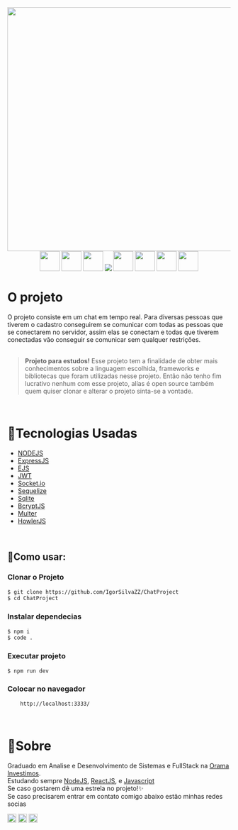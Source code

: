 <div align="center">
    <img src="https://cdn.dribbble.com/users/1894420/screenshots/11700268/online-video-chat.gif" width="550px" />
</div>

<div align="center">
    <img src="https://pics.freeicons.io/uploads/icons/png/8954758561551942278-512.png" width="45px"/>
    <img src="https://pics.freeicons.io/uploads/icons/png/3585995681551952104-512.png" width="45px"/>
    <img src="https://pics.freeicons.io/uploads/icons/png/17839680241551942828-512.png" width="45px"/>
    <img src="https://img.icons8.com/color/48/000000/java-web-token.png"/>
    <img src="https://cdn.icon-icons.com/icons2/2699/PNG/512/expressjs_logo_icon_169185.png" width="45px"/>
    <img src="https://pics.freeicons.io/uploads/icons/png/8804286661557996995-512.png" width="45px"/>
    <img src="https://pics.freeicons.io/uploads/icons/png/632690741557997006-512.png" width="45px"/>
    <img src="https://pics.freeicons.io/uploads/icons/png/21088442871540553614-512.png" width="45px"/>
</div>

<h1>O projeto</h1>
O projeto consiste em um chat em tempo real. Para diversas pessoas que tiverem o cadastro conseguirem se comunicar com todas as pessoas que se conectarem no servidor, assim elas se conectam e todas que tiverem conectadas vão conseguir se comunicar sem qualquer restrições.

<br>
<br>

> **Projeto para estudos!** Esse projeto tem a finalidade de obter mais conhecimentos sobre a linguagem escolhida, frameworks e bibliotecas que foram utilizadas nesse projeto. Então não tenho fim lucrativo nenhum com esse projeto, alías é open source também quem quiser clonar e alterar o projeto sinta-se a vontade.

<br>

<h1>🧪Tecnologias Usadas</h1>

- [NODEJS](https://nodejs.org/en/)
- [ExpressJS](http://expressjs.com/)
- [EJS](https://ejs.co/)
- [JWT](https://jwt.io/)
- [Socket.io](https://socket.io/)
- [Sequelize](https://sequelize.org/)
- [Sqlite](https://www.sqlite.org/index.html)
- [BcryptJS](https://github.com/dcodeIO/bcrypt.js#readme)
- [Multer](https://github.com/expressjs/multer/blob/master/doc/README-pt-br.md)
- [HowlerJS](https://howlerjs.com/)

<br>

<h2>💬Como usar:</h2>

### Clonar o Projeto

```sh
$ git clone https://github.com/IgorSilvaZZ/ChatProject
$ cd ChatProject
```

### Instalar dependecias

```sh
$ npm i
$ code .
```

### Executar projeto

```sh
$ npm run dev
```

### Colocar no navegador

```sh
    http://localhost:3333/
```

<br>

<h1>📜Sobre</h1>
<div>
    Graduado em Analise e Desenvolvimento de Sistemas e FullStack na <a href="https://www.orama.com.br/">Orama Investimos</a>. <br> Estudando sempre <a href="https://nodejs.org/en/">NodeJS</a>, <a href="https://pt-br.reactjs.org/">ReactJS</a>, e <a href="https://www.javascript.com/">Javascript</a> <br>
    Se caso gostarem dê uma estrela no projeto!✨ <br>
    Se caso precisarem entrar em contato comigo abaixo estão minhas redes socias 
    <p align="left">
        <a href="https://twitter.com/Igor_OwnZzZ" target="blank"><img align="center" src="https://img.icons8.com/plasticine/100/000000/twitter--v2.png" height="20" width="20" /></a>
        <a href="https://www.linkedin.com/in/igor-s-8b13b3134/" target="blank"><img align="center" src="https://img.icons8.com/doodle/48/000000/linkedin--v2.png" height="20" width="20" /></a>
        <a href="https://www.instagram.com/igoro_silva0612/" target="blank"><img align="center" src="https://img.icons8.com/fluent/48/000000/instagram-new.png" height="20" width="20" /></a>
    </p>
</div>
